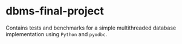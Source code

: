 # dbms-final-project
Contains tests and benchmarks for a simple multithreaded database implementation using <code>Python</code> and <code>pyodbc</code>.
